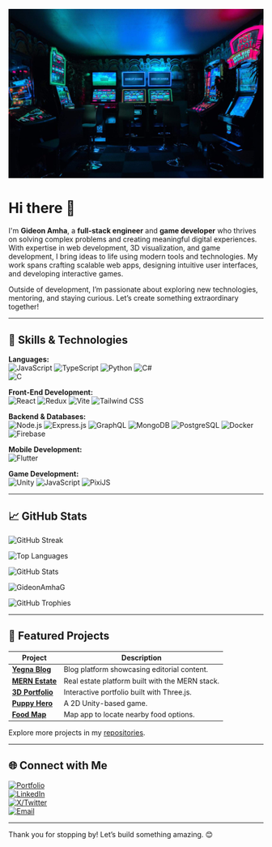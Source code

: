 ![Cover](https://github.com/GideonAmhaG/GideonAmhaG/blob/main/carl-raw-m3hn2Kn5Bns-unsplash-min-min-compressed-min.jpg)

# Hi there 👋

I'm **Gideon Amha**, a **full-stack engineer** and **game developer** who thrives on solving complex problems and creating meaningful digital experiences. With expertise in web development, 3D visualization, and game development, I bring ideas to life using modern tools and technologies. My work spans crafting scalable web apps, designing intuitive user interfaces, and developing interactive games.

Outside of development, I’m passionate about exploring new technologies, mentoring, and staying curious. Let’s create something extraordinary together!

---

## 🚀 Skills & Technologies

**Languages:**  
![JavaScript](https://img.shields.io/badge/JavaScript-F7DF1E?style=for-the-badge&logo=javascript&logoColor=black) 
![TypeScript](https://img.shields.io/badge/TypeScript-007ACC?style=for-the-badge&logo=typescript&logoColor=white) 
![Python](https://img.shields.io/badge/Python-3776AB?style=for-the-badge&logo=python&logoColor=white) 
![C#](https://img.shields.io/badge/C%23-239120?style=for-the-badge&logo=csharp&logoColor=white)  
![C](https://img.shields.io/badge/C-00599C?style=for-the-badge&logo=c&logoColor=white)

**Front-End Development:**  
![React](https://img.shields.io/badge/React-61DAFB?style=for-the-badge&logo=react&logoColor=black) 
![Redux](https://img.shields.io/badge/Redux-764ABC?style=for-the-badge&logo=redux&logoColor=white) 
![Vite](https://img.shields.io/badge/Vite-646CFF?style=for-the-badge&logo=vite&logoColor=white) 
![Tailwind CSS](https://img.shields.io/badge/Tailwind%20CSS-06B6D4?style=for-the-badge&logo=tailwind-css&logoColor=white)

**Backend & Databases:**  
![Node.js](https://img.shields.io/badge/Node.js-339933?style=for-the-badge&logo=node.js&logoColor=white) 
![Express.js](https://img.shields.io/badge/Express.js-000000?style=for-the-badge&logo=express&logoColor=white) 
![GraphQL](https://img.shields.io/badge/GraphQL-E10098?style=for-the-badge&logo=graphql&logoColor=white) 
![MongoDB](https://img.shields.io/badge/MongoDB-47A248?style=for-the-badge&logo=mongodb&logoColor=white) 
![PostgreSQL](https://img.shields.io/badge/PostgreSQL-4169E1?style=for-the-badge&logo=postgresql&logoColor=white) 
![Docker](https://img.shields.io/badge/Docker-2496ED?style=for-the-badge&logo=docker&logoColor=white) 
![Firebase](https://img.shields.io/badge/Firebase-FFCA28?style=for-the-badge&logo=firebase&logoColor=black)

**Mobile Development:**  
![Flutter](https://img.shields.io/badge/Flutter-02569B?style=for-the-badge&logo=flutter&logoColor=white)

**Game Development:**  
![Unity](https://img.shields.io/badge/Unity-000000?style=for-the-badge&logo=unity&logoColor=white) 
![JavaScript](https://img.shields.io/badge/JavaScript-F7DF1E?style=for-the-badge&logo=javascript&logoColor=black) 
![PixiJS](https://img.shields.io/badge/PixiJS-9D8B8C?style=for-the-badge&logo=pixijs&logoColor=white)

---

## 📈 GitHub Stats

![GitHub Streak](https://github-readme-streak-stats.herokuapp.com/?user=GideonAmhaG&theme=dark&hide_border=false)

![Top Languages](https://github-readme-stats.vercel.app/api/top-langs/?username=GideonAmhaG&theme=dark&hide_border=false&include_all_commits=true&count_private=true&layout=compact)

![GitHub Stats](https://github-readme-stats.vercel.app/api?username=GideonAmhaG&theme=dark&hide_border=false&include_all_commits=true&count_private=true)

<p align="left"> <img src="https://komarev.com/ghpvc/?username=GideonAmhaG&label=Profile%20views&color=0e75b6&style=flat" alt="GideonAmhaG" /> </p>

<p align="left">
    <img src="https://github-profile-trophy.vercel.app/?username=GideonAmhaG&theme=onedark&no-frame=false&margin-w=10&margin-h=10&column=4" alt="GitHub Trophies"/>
</p>

---

## 🌟 Featured Projects

| Project | Description |
|---------|-------------|
| [**Yegna Blog**](https://github.com/GideonAmhaG/yegna-blog) | Blog platform showcasing editorial content. |
| [**MERN Estate**](https://github.com/GideonAmhaG/MERN-estate) | Real estate platform built with the MERN stack. |
| [**3D Portfolio**](https://github.com/GideonAmhaG/my_portfolio) | Interactive portfolio built with Three.js. |
| [**Puppy Hero**](https://puppyhero.phaedrusstudios.com/) | A 2D Unity-based game. |
| [**Food Map**](https://github.com/GideonAmhaG/food-map) | Map app to locate nearby food options. |

Explore more projects in my [repositories](https://github.com/GideonAmhaG?tab=repositories).

---

## 🌐 Connect with Me

[![Portfolio](https://img.shields.io/badge/Portfolio-3E7C17?style=for-the-badge&logo=website&logoColor=white)](https://portfolio.phaedrusstudios.com/)  
[![LinkedIn](https://img.shields.io/badge/LinkedIn-0077B5?style=for-the-badge&logo=linkedin&logoColor=white)](https://www.linkedin.com/in/gideon-amha-g/)  
[![X/Twitter](https://img.shields.io/badge/X/Twitter-1DA1F2?style=for-the-badge&logo=twitter&logoColor=white)](https://x.com/GideonAmha)  
[![Email](https://img.shields.io/badge/Email-D14836?style=for-the-badge&logo=gmail&logoColor=white)](mailto:gideonamha@gmail.com)

---

Thank you for stopping by! Let’s build something amazing. 😊
